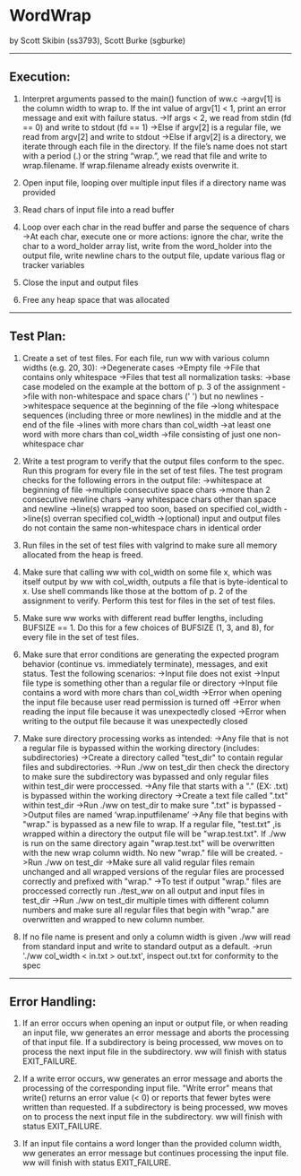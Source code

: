 # WordWrap
by Scott Skibin (ss3793), Scott Burke (sgburke)

----------
Execution:
----------

1) Interpret arguments passed to the main() function of ww.c
    ->argv[1] is the column width to wrap to. If the int value of argv[1] < 1, print an error message and exit with failure status.
    ->If args < 2, we read from stdin (fd == 0) and write to stdout (fd == 1)
    ->Else if argv[2] is a regular file, we read from argv[2] and write to stdout
    ->Else if argv[2] is a directory, we iterate through each file in the directory. If the file’s name does not start with a period (.) or the string “wrap.”, we read that file and write to wrap.filename. If wrap.filename already exists overwrite it.

2) Open input file, looping over multiple input files if a directory name was provided

3) Read chars of input file into a read buffer

4) Loop over each char in the read buffer and parse the sequence of chars
    ->At each char, execute one or more actions: ignore the char, write the char to a word_holder array list, write from the word_holder into the output file, write newline chars to the output file, update various flag or tracker variables

5) Close the input and output files

6) Free any heap space that was allocated

----------
Test Plan:
----------

1) Create a set of test files. For each file, run ww with various column widths (e.g. 20, 30):
    ->Degenerate cases
        ->Empty file
        ->File that contains only whitespace
    ->Files that test all normalization tasks: 
        ->base case modeled on the example at the bottom of p. 3 of the assignment
        ->file with non-whitespace and space chars (' ') but no newlines
        ->whitespace sequence at the beginning of the file
        ->long whitespace sequences (including three or more newlines) in the middle and at the end of the file
        ->lines with more chars than col_width
        ->at least one word with more chars than col_width
        ->file consisting of just one non-whitespace char

2) Write a test program to verify that the output files conform to the spec. Run this program for every file in the set of test files.
The test program checks for the following errors in the output file:
    ->whitespace at beginning of file
    ->multiple consecutive space chars
    ->more than 2 consecutive newline chars
    ->any whitespace chars other than space and newline
    ->line(s) wrapped too soon, based on specified col_width
    ->line(s) overran specified col_width 
    ->(optional) input and output files do not contain the same non-whitespace chars in identical order

3) Run files in the set of test files with valgrind to make sure all memory allocated from the heap is freed.

4) Make sure that calling ww with col_width on some file x, which was itself output by ww with col_width, outputs a file that is byte-identical to x. Use shell commands like those at the bottom of p. 2 of the assignment to verify. Perform this test for files in the set of test files.

5) Make sure ww works with different read buffer lengths, including BUFSIZE == 1. Do this for a few choices of BUFSIZE (1, 3, and 8), for every file in the set of test files.

6) Make sure that error conditions are generating the expected program behavior (continue vs. immediately terminate), messages, and exit status. Test the following scenarios:
    ->Input file does not exist
    ->Input file type is something other than a regular file or directory
    ->Input file contains a word with more chars than col_width
    ->Error when opening the input file because user read permission is turned off
    ->Error when reading the input file because it was unexpectedly closed
    ->Error when writing to the output file because it was unexpectedly closed

7) Make sure directory processing works as intended: 
    ->Any file that is not a regular file is bypassed within the working directory (includes: subdirectories)
        ->Create a directory called "test_dir" to contain regular files and subdirectories.
        ->Run ./ww on test_dir then check the directory to make sure the subdirectory was bypassed and only regular files within test_dir were proccessed.
    ->Any file that starts with a "." (EX: .txt) is bypassed within the working directory
        ->Create a text file called ".txt" within test_dir
        ->Run ./ww on test_dir to make sure ".txt" is bypassed
    ->Output files are named ‘wrap.inputfilename’
        ->Any file that begins with "wrap." is bypassed as a new file to wrap.  If a regular file, "test.txt" ,is wrapped within a directory the output file will be "wrap.test.txt".  If ./ww is run on the same directory again "wrap.test.txt" will be overwritten with the new wrap column width.  No new "wrap." file will be created.
        ->Run ./ww on test_dir
        ->Make sure all valid regular files remain unchanged and all wrapped versions of the regular files are processed correctly and prefixed with "wrap."
        ->To test if output "wrap." files are proccessed correctly run ./test_ww on all output and input files in test_dir
        ->Run ./ww on test_dir multiple times with different column numbers and make sure all regular files that begin with "wrap." are overwritten and wrapped to new column number.

8) If no file name is present and only a column width is given ./ww will read from standard input and write to standard output as a default.
    ->run './ww col_width < in.txt > out.txt', inspect out.txt for conformity to the spec

---------------
Error Handling:
---------------

1) If an error occurs when opening an input or output file, or when reading an input file, ww generates an error message and aborts the processing of that input file. If a subdirectory is being processed, ww moves on to process the next input file in the subdirectory. ww will finish with status EXIT_FAILURE.

2) If a write error occurs, ww generates an error message and aborts the processing of the corresponding input file. "Write error" means that write() returns an error value (< 0) or reports that fewer bytes were written than requested. If a subdirectory is being processed, ww moves on to process the next input file in the subdirectory. ww will finish with status EXIT_FAILURE.

3) If an input file contains a word longer than the provided column width, ww generates an error message but continues processing the input file. ww will finish with status EXIT_FAILURE.
